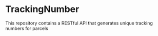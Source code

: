 # TrackingNumber
This repository contains a RESTful API that generates unique tracking numbers for parcels
